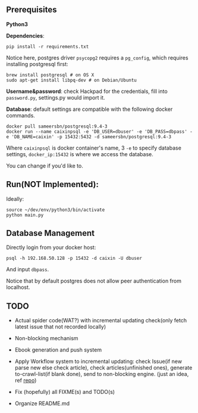 ## Prerequisites

**Python3**

**Dependencies**:

    pip install -r requirements.txt
    
Notice here, postgres driver `psycopg2` requires a `pg_config`, which requires installing postgresql first:

    brew install postgresql # on OS X
    sudo apt-get install libpq-dev # on Debian/Ubuntu

**Username\&password**: check Hackpad for the credentials, fill into `password.py`, settings.py would import it.
 
**Database**: default settings are compatible with the following docker commands.

    docker pull sameersbn/postgresql:9.4-3
    docker run --name caixinpsql -e 'DB_USER=dbuser' -e 'DB_PASS=dbpass' -e 'DB_NAME=caixin' -p 15432:5432 -d sameersbn/postgresql:9.4-3

Where `caixinpsql` is docker container's name, 3 `-e` to specify database settings, `docker_ip:15432` is where we access the database.

You can change if you'd like to.

## Run(NOT Implemented):

Ideally:

    source ~/dev/env/python3/bin/activate
    python main.py

## Database Management

Directly login from your docker host:

    psql -h 192.168.50.128 -p 15432 -d caixin -U dbuser

And input `dbpass`.

Notice that by default postgres does not allow peer authentication from localhost.

## TODO

* Actual spider code(WAT?) with incremental updating check(only fetch latest issue that not recorded locally)

* Non-blocking mechanism

* Ebook generation and push system

* Apply Workflow system to incremental updating: check Issue(if new parse new else check article), check articles(unfinished ones), generate to-crawl-list(if blank done), send to non-blocking engine. (just an idea, ref [repo](https://github.com/rbarrois/xworkflows))

* Fix (hopefully) all FIXME(s) and TODO(s)

* Organize README.md
